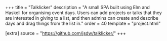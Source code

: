 +++
title = "Talklicker"
description = "A small SPA built using Elm and Haskell for organising event days. Users can add projects or talks that they are interested in giving to a list, and then admins can create and describe days and drag things from the list in."
order = 40
template = "project.html"

[extra]
source = "https://github.com/jsdw/talklicker/"
+++